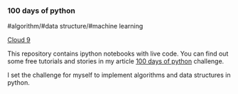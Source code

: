 ### 100 days of python
#algorithm/#data structure/#machine learning

[Cloud 9](https://c9.io/kingrei)

This repository contains ipython notebooks with live code.
You can find out some free tutorials and stories in my article [100 days of python](https://medium.com/100-days-of-python) challenge.

I set the challenge for myself to implement algorithms and data structures in python.
